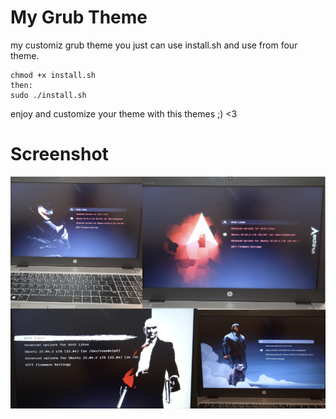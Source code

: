 # My Grub Theme
my customiz grub theme
you just can use install.sh and use from four theme.<br>
```
chmod +x install.sh
then:
sudo ./install.sh
```

enjoy and customize your theme with this themes ;) <3

# Screenshot
![alt text](https://github.com/AmirhosseinAbutalebi/mygrubtheme/blob/master/grubTheme.png)
